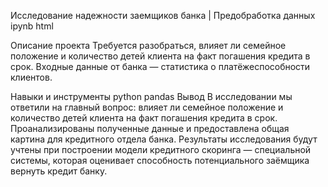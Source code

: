 Исследование надежности заемщиков банка | Предобработка данных
ipynb html

Описание проекта
Требуется разобраться, влияет ли семейное положение и количество детей клиента на факт погашения кредита в срок. Входные данные от банка — статистика о платёжеспособности клиентов.

Навыки и инструменты
python
pandas
Вывод
В исследовании мы ответили на главный вопрос: влияет ли семейное положение и количество детей клиента на факт погашения кредита в срок.
Проанализированы полученные данные и предоставлена общая картина для кредитного отдела банка.
Результаты исследования будут учтены при построении модели кредитного скоринга — специальной системы, которая оценивает способность потенциального заёмщика вернуть кредит банку.

